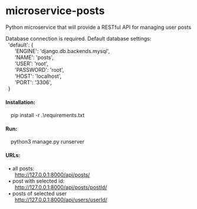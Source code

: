# microservice-posts
Python microservice that will provide a RESTful API for managing user posts

Database connection is required. Default database settings: <br />
  &ensp;'default': { <br />
  &ensp;&ensp;&ensp;    'ENGINE': 'django.db.backends.mysql', <br />
  &ensp;&ensp;&ensp;    'NAME': 'posts', <br />
  &ensp;&ensp;&ensp;    'USER': 'root', <br />
  &ensp;&ensp;&ensp;    'PASSWORD': 'root', <br />
  &ensp;&ensp;&ensp;    'HOST': 'localhost', <br />
  &ensp;&ensp;&ensp;    'PORT': '3306', <br />
  &ensp;} <br />

#### Installation:  <br />
  &ensp;&ensp;pip install -r .\requirements.txt <br />
  
#### Run:  <br />
  &ensp;&ensp;python3 manage.py runserver <br />

#### URLs: <br />
  &ensp;• all posts: <br />
  &ensp;&ensp;&ensp;    http://127.0.0.1:8000/api/posts/ <br />
  &ensp;• post with selected id: <br />
  &ensp;&ensp;&ensp;    http://127.0.0.1:8000/api/posts/postId/ <br />
  &ensp;• posts of selected user <br />
  &ensp;&ensp;&ensp;    http://127.0.0.1:8000/api/users/userId/ <br />

